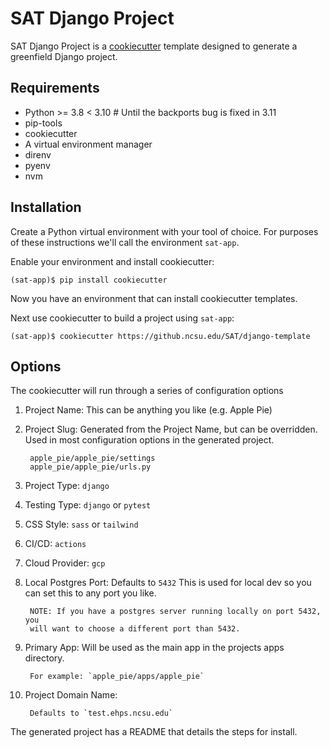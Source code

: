 SAT Django Project
==================================

SAT Django Project is a
[cookiecutter](https://github.com/cookiecutter/cookiecutter) template
designed to generate a greenfield Django project.


Requirements
------------

-   Python >= 3.8 < 3.10 # Until the backports bug is fixed in 3.11
-   pip-tools
-   cookiecutter
-   A virtual environment manager
-   direnv
-   pyenv
-   nvm

Installation
------------

Create a Python virtual environment with your tool of choice. For
purposes of these instructions we'll call the environment
`sat-app`.

Enable your environment and install cookiecutter:

    (sat-app)$ pip install cookiecutter

Now you have an environment that can install cookiecutter templates.

Next use cookiecutter to build a project using `sat-app`:

    (sat-app)$ cookiecutter https://github.ncsu.edu/SAT/django-template

Options
-------

The cookiecutter will run through a series of configuration options

1. Project Name: This can be anything you like (e.g. Apple Pie)

1. Project Slug: Generated from the Project Name, but can be overridden.
   Used in most configuration options in the generated project.
    
        apple_pie/apple_pie/settings
        apple_pie/apple_pie/urls.py

1. Project Type: `django`
1. Testing Type: `django` or `pytest`
1. CSS Style: `sass` or `tailwind`
1. CI/CD: `actions`   
1. Cloud Provider: `gcp`
1. Local Postgres Port: Defaults to `5432`
   This is used for local dev so you can set this to any port you like. 
   
        NOTE: If you have a postgres server running locally on port 5432, you
        will want to choose a different port than 5432.

1. Primary App: Will be used as the main app in the projects apps directory.
   
        For example: `apple_pie/apps/apple_pie`

1. Project Domain Name:
    
        Defaults to `test.ehps.ncsu.edu`

The generated project has a README that details the steps for install.
